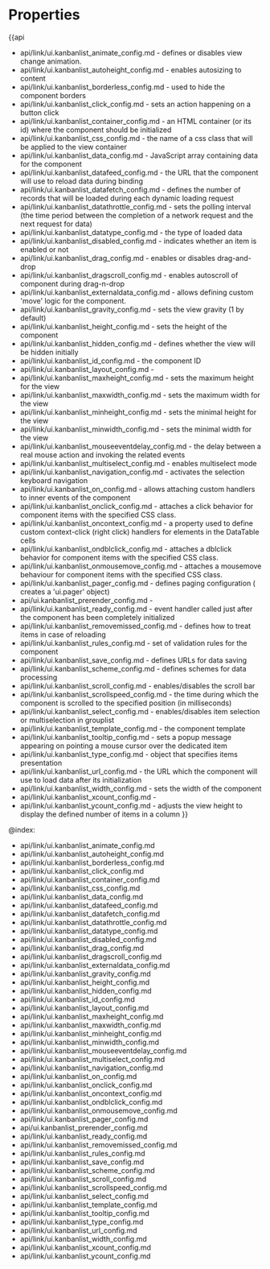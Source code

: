 Properties
==========

{{api
- api/link/ui.kanbanlist_animate_config.md - defines or disables view change animation.
- api/link/ui.kanbanlist_autoheight_config.md - enables autosizing to content
- api/link/ui.kanbanlist_borderless_config.md - used to hide the component borders
- api/link/ui.kanbanlist_click_config.md - sets an action happening on a button click
- api/link/ui.kanbanlist_container_config.md - an HTML container (or its id) where the component should be initialized
- api/link/ui.kanbanlist_css_config.md - the name of a css class that will be applied to the view container
- api/link/ui.kanbanlist_data_config.md - JavaScript array containing data for the component
- api/link/ui.kanbanlist_datafeed_config.md - the URL that the component will use to reload data during binding
- api/link/ui.kanbanlist_datafetch_config.md - defines the number of records that will be loaded during each dynamic loading request
- api/link/ui.kanbanlist_datathrottle_config.md - sets the polling interval (the time period between the completion of a network request and the next request for data)
- api/link/ui.kanbanlist_datatype_config.md - the type of loaded data
- api/link/ui.kanbanlist_disabled_config.md - indicates whether an item is enabled or not
- api/link/ui.kanbanlist_drag_config.md - enables or disables drag-and-drop
- api/link/ui.kanbanlist_dragscroll_config.md - enables autoscroll of component during drag-n-drop
- api/link/ui.kanbanlist_externaldata_config.md - allows defining custom 'move' logic for the component.
- api/link/ui.kanbanlist_gravity_config.md - sets the view gravity (1 by default)
- api/link/ui.kanbanlist_height_config.md - sets the height of the component
- api/link/ui.kanbanlist_hidden_config.md - defines whether the view will be hidden initially
- api/link/ui.kanbanlist_id_config.md - the component ID
- api/link/ui.kanbanlist_layout_config.md - 
- api/link/ui.kanbanlist_maxheight_config.md - sets the maximum height for the view
- api/link/ui.kanbanlist_maxwidth_config.md - sets the maximum width for the view
- api/link/ui.kanbanlist_minheight_config.md - sets the minimal height for the view
- api/link/ui.kanbanlist_minwidth_config.md - sets the minimal width for the view
- api/link/ui.kanbanlist_mouseeventdelay_config.md - the delay between a real mouse action and invoking the related events
- api/link/ui.kanbanlist_multiselect_config.md - enables multiselect mode
- api/link/ui.kanbanlist_navigation_config.md - activates the selection keyboard navigation
- api/link/ui.kanbanlist_on_config.md - allows attaching custom handlers to inner events of the component
- api/link/ui.kanbanlist_onclick_config.md - attaches a click behavior for component items with the specified CSS class.
- api/link/ui.kanbanlist_oncontext_config.md - a property used to define custom context-click (right click) handlers for elements in the DataTable cells<br>
- api/link/ui.kanbanlist_ondblclick_config.md - attaches a dblclick behavior for component items with the specified CSS class.
- api/link/ui.kanbanlist_onmousemove_config.md - attaches a mousemove behaviour for component items with the specified CSS class.
- api/link/ui.kanbanlist_pager_config.md - defines paging configuration ( creates a 'ui.pager' object)
- api/ui.kanbanlist_prerender_config.md - 
- api/link/ui.kanbanlist_ready_config.md - event handler called just after the component has been completely initialized
- api/link/ui.kanbanlist_removemissed_config.md - defines how to treat items in case of reloading
- api/link/ui.kanbanlist_rules_config.md - set of validation rules for the component
- api/link/ui.kanbanlist_save_config.md - defines URLs for data saving
- api/link/ui.kanbanlist_scheme_config.md - defines schemes for data processing
- api/link/ui.kanbanlist_scroll_config.md - enables/disables the scroll bar
- api/link/ui.kanbanlist_scrollspeed_config.md - the time during which the component is scrolled to the specified position (in milliseconds)
- api/link/ui.kanbanlist_select_config.md - enables/disables item selection or multiselection in grouplist
- api/link/ui.kanbanlist_template_config.md - the component template
- api/link/ui.kanbanlist_tooltip_config.md - sets a popup message appearing on pointing a mouse cursor over the dedicated item
- api/link/ui.kanbanlist_type_config.md - object that specifies items presentation
- api/link/ui.kanbanlist_url_config.md - the URL which the component will use to load data after its initialization
- api/link/ui.kanbanlist_width_config.md - sets the width of the component
- api/link/ui.kanbanlist_xcount_config.md - 
- api/link/ui.kanbanlist_ycount_config.md - adjusts the view height to display the defined number of items in a column
}}

@index:
- api/link/ui.kanbanlist_animate_config.md
- api/link/ui.kanbanlist_autoheight_config.md
- api/link/ui.kanbanlist_borderless_config.md
- api/link/ui.kanbanlist_click_config.md
- api/link/ui.kanbanlist_container_config.md
- api/link/ui.kanbanlist_css_config.md
- api/link/ui.kanbanlist_data_config.md
- api/link/ui.kanbanlist_datafeed_config.md
- api/link/ui.kanbanlist_datafetch_config.md
- api/link/ui.kanbanlist_datathrottle_config.md
- api/link/ui.kanbanlist_datatype_config.md
- api/link/ui.kanbanlist_disabled_config.md
- api/link/ui.kanbanlist_drag_config.md
- api/link/ui.kanbanlist_dragscroll_config.md
- api/link/ui.kanbanlist_externaldata_config.md
- api/link/ui.kanbanlist_gravity_config.md
- api/link/ui.kanbanlist_height_config.md
- api/link/ui.kanbanlist_hidden_config.md
- api/link/ui.kanbanlist_id_config.md
- api/link/ui.kanbanlist_layout_config.md
- api/link/ui.kanbanlist_maxheight_config.md
- api/link/ui.kanbanlist_maxwidth_config.md
- api/link/ui.kanbanlist_minheight_config.md
- api/link/ui.kanbanlist_minwidth_config.md
- api/link/ui.kanbanlist_mouseeventdelay_config.md
- api/link/ui.kanbanlist_multiselect_config.md
- api/link/ui.kanbanlist_navigation_config.md
- api/link/ui.kanbanlist_on_config.md
- api/link/ui.kanbanlist_onclick_config.md
- api/link/ui.kanbanlist_oncontext_config.md
- api/link/ui.kanbanlist_ondblclick_config.md
- api/link/ui.kanbanlist_onmousemove_config.md
- api/link/ui.kanbanlist_pager_config.md
- api/ui.kanbanlist_prerender_config.md
- api/link/ui.kanbanlist_ready_config.md
- api/link/ui.kanbanlist_removemissed_config.md
- api/link/ui.kanbanlist_rules_config.md
- api/link/ui.kanbanlist_save_config.md
- api/link/ui.kanbanlist_scheme_config.md
- api/link/ui.kanbanlist_scroll_config.md
- api/link/ui.kanbanlist_scrollspeed_config.md
- api/link/ui.kanbanlist_select_config.md
- api/link/ui.kanbanlist_template_config.md
- api/link/ui.kanbanlist_tooltip_config.md
- api/link/ui.kanbanlist_type_config.md
- api/link/ui.kanbanlist_url_config.md
- api/link/ui.kanbanlist_width_config.md
- api/link/ui.kanbanlist_xcount_config.md
- api/link/ui.kanbanlist_ycount_config.md

